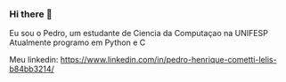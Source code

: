 ### Hi there 👋

Eu sou o Pedro, um estudante de Ciencia da Computaçao na UNIFESP
Atualmente programo em Python e C

Meu linkedin: https://www.linkedin.com/in/pedro-henrique-cometti-lelis-b84bb3214/


<!--
**Pedrohclelis/pedrohclelis** is a ✨ _special_ ✨ repository because its `README.md` (this file) appears on your GitHub profile.

Here are some ideas to get you started:

- 🔭 I’m currently working on ...
- 🌱 I’m currently learning ...
- 👯 I’m looking to collaborate on ...
- 🤔 I’m looking for help with ...
- 💬 Ask me about ...
- 📫 How to reach me: ...
- 😄 Pronouns: ...
- ⚡ Fun fact: ...
-->
